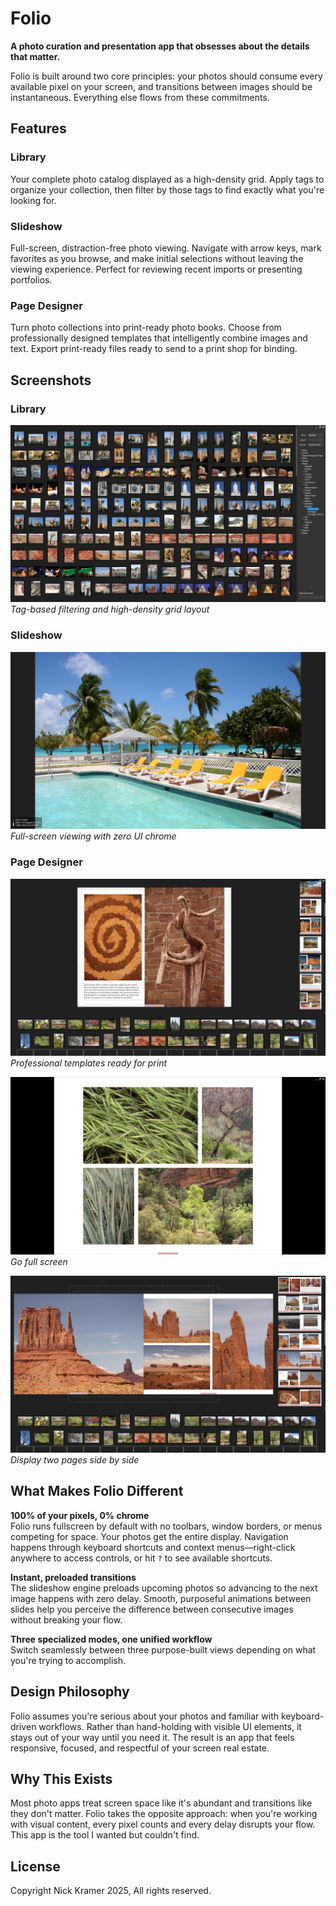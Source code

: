 # Folio

**A photo curation and presentation app that obsesses about the details that matter.**

Folio is built around two core principles: your photos should consume every available pixel on your screen, and transitions between images should be instantaneous. Everything else flows from these commitments.

## Features

### Library 
Your complete photo catalog displayed as a high-density grid. Apply tags to organize your collection, then filter by those tags to find exactly what you're looking for. 

### Slideshow
Full-screen, distraction-free photo viewing. Navigate with arrow keys, mark favorites as you browse, and make initial selections without leaving the viewing experience. Perfect for reviewing recent imports or presenting portfolios.

### Page Designer
Turn photo collections into print-ready photo books. Choose from professionally designed templates that intelligently combine images and text. Export print-ready files ready to send to a print shop for binding.

## Screenshots

### Library
![Library View - Alternate Layout](./screenshots/library2.jpg)
*Tag-based filtering and high-density grid layout*

### Slideshow
![Slideshow](./screenshots/slideshow.jpg)
*Full-screen viewing with zero UI chrome*

### Page Designer
![Page Designer](./screenshots/book4.jpg)
*Professional templates ready for print*

![Page Designer](./screenshots/book2.jpg)
*Go full screen*

![Page Designer](./screenshots/book3.jpg)
*Display two pages side by side*


## What Makes Folio Different

**100% of your pixels, 0% chrome**  
Folio runs fullscreen by default with no toolbars, window borders, or menus competing for space. Your photos get the entire display. Navigation happens through keyboard shortcuts and context menus—right-click anywhere to access controls, or hit `?` to see available shortcuts.

**Instant, preloaded transitions**  
The slideshow engine preloads upcoming photos so advancing to the next image happens with zero delay. Smooth, purposeful animations between slides help you perceive the difference between consecutive images without breaking your flow.

**Three specialized modes, one unified workflow**  
Switch seamlessly between three purpose-built views depending on what you're trying to accomplish.


## Design Philosophy

Folio assumes you're serious about your photos and familiar with keyboard-driven workflows. Rather than hand-holding with visible UI elements, it stays out of your way until you need it. The result is an app that feels responsive, focused, and respectful of your screen real estate.

## Why This Exists

Most photo apps treat screen space like it's abundant and transitions like they don't matter. Folio takes the opposite approach: when you're working with visual content, every pixel counts and every delay disrupts your flow. This app is the tool I wanted but couldn't find.

## License

Copyright Nick Kramer 2025, All rights reserved.
